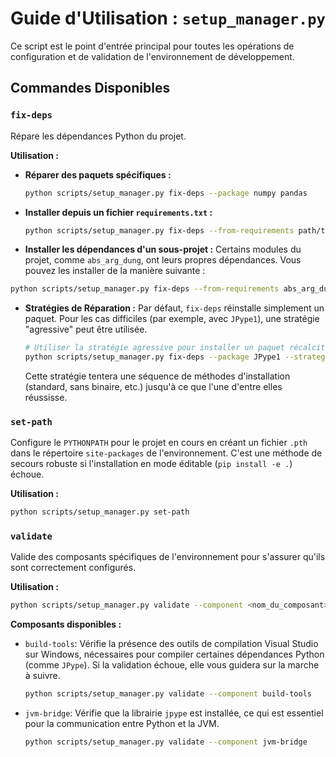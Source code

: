 # Guide d'Utilisation : `setup_manager.py`

Ce script est le point d'entrée principal pour toutes les opérations de configuration et de validation de l'environnement de développement.

## Commandes Disponibles

### `fix-deps`

Répare les dépendances Python du projet.

**Utilisation :**

- **Réparer des paquets spécifiques :**
  ```bash
  python scripts/setup_manager.py fix-deps --package numpy pandas
  ```

- **Installer depuis un fichier `requirements.txt` :**
  ```bash
  python scripts/setup_manager.py fix-deps --from-requirements path/to/requirements.txt
  ```

- **Installer les dépendances d'un sous-projet :**
 Certains modules du projet, comme `abs_arg_dung`, ont leurs propres dépendances. Vous pouvez les installer de la manière suivante :

 ```bash
 python scripts/setup_manager.py fix-deps --from-requirements abs_arg_dung/requirements.txt
 ```
- **Stratégies de Réparation :**
  Par défaut, `fix-deps` réinstalle simplement un paquet. Pour les cas difficiles (par exemple, avec `JPype1`), une stratégie "agressive" peut être utilisée.

  ```bash
  # Utiliser la stratégie agressive pour installer un paquet récalcitrant
  python scripts/setup_manager.py fix-deps --package JPype1 --strategy aggressive
  ```

  Cette stratégie tentera une séquence de méthodes d'installation (standard, sans binaire, etc.) jusqu'à ce que l'une d'entre elles réussisse.


### `set-path`

Configure le `PYTHONPATH` pour le projet en cours en créant un fichier `.pth` dans le répertoire `site-packages` de l'environnement. C'est une méthode de secours robuste si l'installation en mode éditable (`pip install -e .`) échoue.

**Utilisation :**
```bash
python scripts/setup_manager.py set-path
```

### `validate`

Valide des composants spécifiques de l'environnement pour s'assurer qu'ils sont correctement configurés.

**Utilisation :**
```bash
python scripts/setup_manager.py validate --component <nom_du_composant>
```

**Composants disponibles :**

- `build-tools`:
  Vérifie la présence des outils de compilation Visual Studio sur Windows, nécessaires pour compiler certaines dépendances Python (comme `JPype`). Si la validation échoue, elle vous guidera sur la marche à suivre.

  ```bash
  python scripts/setup_manager.py validate --component build-tools
  ```

- `jvm-bridge`:
  Vérifie que la librairie `jpype` est installée, ce qui est essentiel pour la communication entre Python et la JVM.

  ```bash
  python scripts/setup_manager.py validate --component jvm-bridge
  ```
